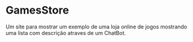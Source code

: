 # GamesStore

Um site para mostrar um exemplo de uma loja online de jogos mostrando uma lista com descrição atraves de um ChatBot.
